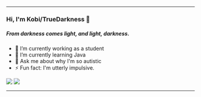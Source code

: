 
<hr>

### Hi, I'm Kobi/TrueDarkness 👋
##### From darkness comes light, and light, darkness.

- 🔭 I’m currently working as a student
- 🌱 I’m currently learning Java
- 💬 Ask me about why I'm so autistic
- ⚡ Fun fact: I'm utterly impulsive.

<img src="https://github-readme-stats.vercel.app/api/top-langs/?username=kobito-kun&layout=compact&&show_icons=true&title_color=ffffff&icon_color=bb2acf&text_color=daf7dc&bg_color=151515">
<img src="https://github-readme-stats.vercel.app/api?username=kobito-kun&&show_icons=true&title_color=ffffff&icon_color=bb2acf&text_color=daf7dc&bg_color=151515">
<hr>
